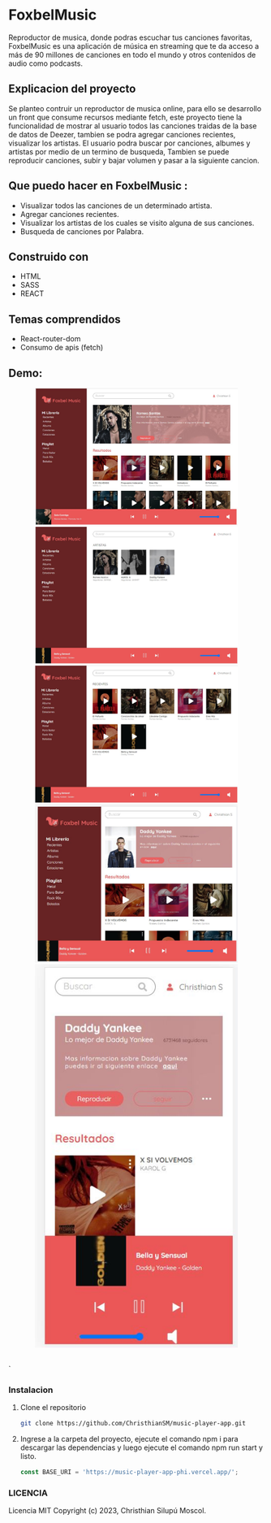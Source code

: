 # FoxbelMusic

Reproductor de musica, donde podras escuchar tus canciones favoritas, FoxbelMusic es una aplicación de música en streaming que te da acceso a más de 90 millones de canciones en todo el mundo y otros contenidos de audio como podcasts.

## Explicacion del proyecto 
Se planteo contruir un reproductor de musica online, para ello se desarrollo un front que consume recursos mediante fetch, este proyecto tiene la funcionalidad de mostrar al usuario todos las canciones traidas de la base de datos de Deezer, tambien se podra agregar canciones recientes, visualizar los artistas. El usuario podra buscar por canciones, albumes y artistas por medio de un termino de busqueda, Tambien se puede reproducir canciones, subir y bajar volumen y pasar a la siguiente cancion.

## Que puedo hacer en FoxbelMusic :

* Visualizar todos las canciones de un determinado artista.
* Agregar canciones recientes.
* Visualizar los artistas de los cuales se visito alguna de sus canciones.
* Busqueda de canciones por Palabra.

## Construido con
* HTML
* SASS
* REACT

## Temas comprendidos

* React-router-dom
* Consumo de apis (fetch)

## Demo: 

<div align="center" style="margin-bottom:30px">
  <img src="https://raw.githubusercontent.com/ChristhianSM/music-player-app/main/src/assets/imagen1.JPG" width="400" title="hover text">
  <img src="https://raw.githubusercontent.com/ChristhianSM/music-player-app/main/src/assets/imagen2.JPG" width="400" title="hover text">
  <img src="https://raw.githubusercontent.com/ChristhianSM/music-player-app/main/src/assets/imagen3.JPG" width="400" title="hover text">
  <img src="https://raw.githubusercontent.com/ChristhianSM/music-player-app/main/src/assets/imagen4.JPG" width="400" title="hover text">
  <img src="https://raw.githubusercontent.com/ChristhianSM/music-player-app/main/src/assets/imagen5.JPG" width="400" title="hover text">
</div>
`

### Instalacion

1. Clone el repositorio 
   ```sh
   git clone https://github.com/ChristhianSM/music-player-app.git
   ```
2. Ingrese a la carpeta del proyecto, ejecute el comando npm i para descargar las dependencias y luego ejecute el comando npm run start y listo.
   ```js
   const BASE_URI = 'https://music-player-app-phi.vercel.app/';
   ```

### LICENCIA

Licencia MIT Copyright (c) 2023, Christhian Silupú Moscol.